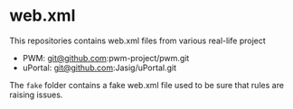 # web.xml

This repositories contains web.xml files from various real-life project

* PWM: git@github.com:pwm-project/pwm.git
* uPortal: git@github.com:Jasig/uPortal.git

The `fake` folder contains a fake web.xml file used to be sure that rules are raising issues.
